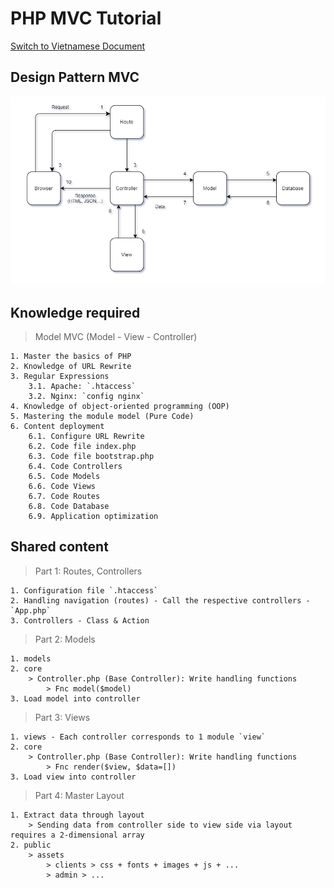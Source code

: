 # PHP MVC Tutorial

[Switch to Vietnamese Document](https://github.com/De-Ying-Course/php-mvc-tutorial/blob/main/README-VI.md)

## Design Pattern MVC

![screenshot](./php_mvc_design_pattern.png)

## Knowledge required

> Model MVC (Model - View - Controller)

```
1. Master the basics of PHP
2. Knowledge of URL Rewrite
3. Regular Expressions
	3.1. Apache: `.htaccess`
	3.2. Nginx: `config nginx`
4. Knowledge of object-oriented programming (OOP)
5. Mastering the module model (Pure Code)
6. Content deployment
    6.1. Configure URL Rewrite
    6.2. Code file index.php
    6.3. Code file bootstrap.php
    6.4. Code Controllers
    6.5. Code Models
    6.6. Code Views
    6.7. Code Routes
    6.8. Code Database
    6.9. Application optimization
```

## Shared content

> Part 1: Routes, Controllers

```
1. Configuration file `.htaccess`
2. Handling navigation (routes) - Call the respective controllers - `App.php`
3. Controllers - Class & Action
```

> Part 2: Models

```
1. models
2. core
    > Controller.php (Base Controller): Write handling functions
        > Fnc model($model)
3. Load model into controller
```

> Part 3: Views

```
1. views - Each controller corresponds to 1 module `view`
2. core
    > Controller.php (Base Controller): Write handling functions
        > Fnc render($view, $data=[])
3. Load view into controller
```

> Part 4: Master Layout

```
1. Extract data through layout
    > Sending data from controller side to view side via layout requires a 2-dimensional array
2. public
    > assets
        > clients > css + fonts + images + js + ...
        > admin > ...
```

